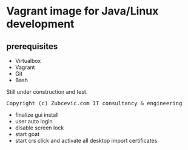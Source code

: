 # Vagrant image for Java/Linux development

## prerequisites

+ Virtualbox
+ Vagrant
+ Git
+ Bash

Still under construction and test.

<pre>
Copyright (c) Zubcevic.com IT consultancy & engineering
</pre>


- finalize gui install
- user auto login
- disable screen lock
- start goat
- start crs
click and activate all desktop
import certificates

